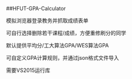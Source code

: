 ##HFUT-GPA-Calculator

模拟浏览器登录教务并抓取成绩表单

可自行选择删除若干课程/成绩，方便重修刷分的同学

默认提供平均分/工大算法GPA/WES算法GPA

可自定义GPA计算规则，并通过json格式文件导入

需要VS2015运行库
